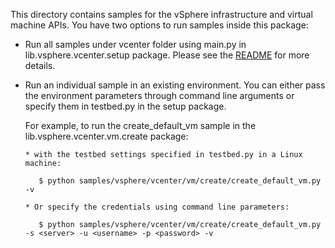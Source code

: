 This directory contains samples for the vSphere infrastructure and virtual machine APIs. You have two options to run samples inside this package:

* Run all samples under vcenter folder using main.py in lib.vsphere.vcenter.setup package. Please see the [README](../../../README.md#running-a-complex-sample) for more details.

* Run an individual sample in an existing environment. You can either pass the environment parameters through command line arguments or specify them in testbed.py in the setup package.
 
   For example, to run the create_default_vm sample in the lib.vsphere.vcenter.vm.create package:

      * with the testbed settings specified in testbed.py in a Linux machine:

         $ python samples/vsphere/vcenter/vm/create/create_default_vm.py -v

      * Or specify the credentials using command line parameters:

         $ python samples/vsphere/vcenter/vm/create/create_default_vm.py -s <server> -u <username> -p <password> -v

